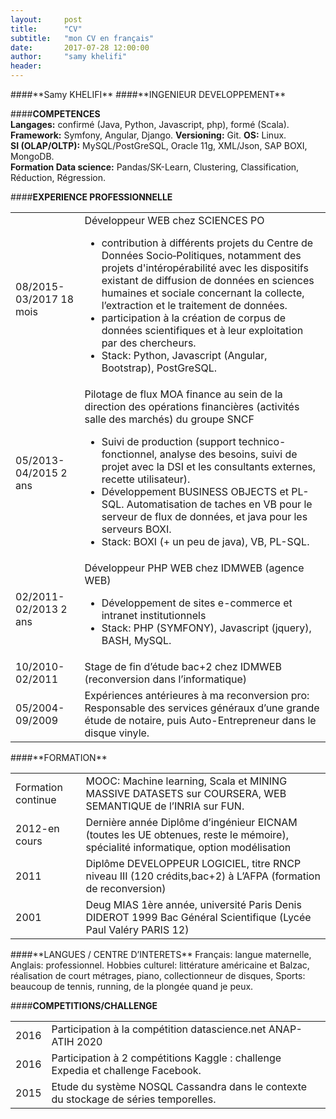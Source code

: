 ```yaml
---
layout:     post
title:      "CV"
subtitle:   "mon CV en français"
date:       2017-07-28 12:00:00
author:     "samy khelifi"
header: 
---
```

<span class="sam-cv-name">
####**Samy KHELIFI**  
</span>
<span class="sam-cv-title">
####**INGENIEUR DEVELOPPEMENT**
</span>

####**COMPETENCES**  
**Langages:** confirmé (Java, Python, Javascript, php), formé (Scala).  
**Framework:** Symfony, Angular, Django. **Versioning:** Git. **OS:** Linux.  
**SI (OLAP/OLTP):** MySQL/PostGreSQL, Oracle 11g, XML/Json, SAP BOXI, MongoDB.  
**Formation Data science:** Pandas/SK-Learn, Clustering, Classification, Réduction, Régression.

####**EXPERIENCE PROFESSIONNELLE**  

<table class="sam-cv-arr">
<tbody>
  <tr>
    <td>08/2015-03/2017   18 mois</td>
    <td> Développeur WEB chez SCIENCES PO
       <ul>
         <li> contribution à différents projets du Centre de Données
        Socio‐Politiques, notamment des projets d'intéropérabilité avec les
        dispositifs existant de diffusion de données en sciences humaines et
        sociale concernant la collecte, l’extraction et le traitement de
        données. 
        </li>
        <li> participation à la création de corpus de données
        scientifiques et à leur exploitation par des chercheurs.</li>
        <li>Stack: Python, Javascript (Angular, Bootstrap), PostGreSQL.  </li>
     </td>
   </tr>
  <tr>
    <td>05/2013-04/2015 2 ans</td>
    <td>Pilotage de flux MOA finance au sein de la direction des opérations financières (activités salle des marchés) du groupe SNCF
     <ul>
       <li>Suivi de production (support technico-fonctionnel, analyse des       
         besoins, suivi de projet avec la DSI et les consultants externes,   
         recette utilisateur).</li>
         <li>Développement BUSINESS OBJECTS et PL-SQL. Automatisation 
         de taches en VB pour le serveur de flux de données, et java pour les 
         serveurs BOXI.</li>
         <li>Stack: BOXI (+ un peu de java), VB, PL-SQL.</li>
     </td>

<tr><td>02/2011-02/2013  2 ans</td>
<td>	Développeur PHP WEB chez IDMWEB (agence WEB)
  <ul>
    <li>Développement de sites e-commerce et intranet   
    institutionnels</li>
    <li>Stack: PHP (SYMFONY), Javascript (jquery), BASH, MySQL.</li></td>

<tr><td>10/2010-02/2011</td>	<td>Stage de fin d’étude bac+2 chez IDMWEB (reconversion dans l’informatique)	</td>

<tr><td>05/2004-09/2009 </td>
	<td>Expériences antérieures à ma reconversion pro:   
	Responsable des services généraux d’une grande étude de notaire, 
	puis Auto-Entrepreneur dans le disque vinyle.	</td>
</tr>
</tbody>
</table>
####**FORMATION**
<table class="sam-cv-arr">
<tbody>
<tr>
  <td>Formation continue	   </td>
  <td>MOOC: Machine learning, Scala et MINING MASSIVE   
   DATASETS sur COURSERA,  WEB SEMANTIQUE de l’INRIA sur FUN.</td>
<tr>
  <td>2012-en cours</td>
  <td>Dernière année Diplôme d’ingénieur EICNAM (toutes les UE   
  obtenues, reste le mémoire), spécialité informatique, option modélisation      
</tr>
<tr>
  <td>2011	</td> 
  <td>Diplôme DEVELOPPEUR LOGICIEL, titre RNCP niveau III (120    
  crédits,bac+2) à L’AFPA (formation de reconversion)</td>
</tr>
<tr>
  <td>2001</td>
  <td>	Deug MIAS 1ère année, université Paris Denis DIDEROT
  1999	Bac Général Scientifique (Lycée Paul Valéry PARIS 12)</td>
</tr>
</tbody>
</table>
####**LANGUES / CENTRE D’INTERETS**
Français: langue maternelle, Anglais: professionnel. 
Hobbies culturel: littérature américaine et Balzac, réalisation de court métrages, piano, collectionneur de disques, Sports: beaucoup de tennis, running, de la plongée quand je peux.

####**COMPETITIONS/CHALLENGE**
<table>
  <tbody>
  <tr>
    <td>2016</td>
    <td>Participation à la compétition datascience.net  ANAP-ATIH
    2020</td>
  </tr>
  <tr>
    <td>2016</td>
    <td>Participation à 2 compétitions Kaggle : challenge Expedia et
  challenge Facebook.</td>
</tr>
<tr>
  <td>2015</td>
  <td>	Etude du système NOSQL Cassandra dans le contexte du
  stockage de séries temporelles.	</td>
</tr>
</tbody>
</table>

